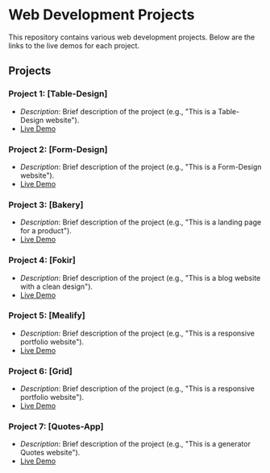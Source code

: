 # Web Development Projects

This repository contains various web development projects. Below are the links to the live demos for each project.

## Projects

### Project 1: [Table-Design]

- _Description_: Brief description of the project (e.g., "This is a Table-Design website").
- [Live Demo](https://abdelhady2001.github.io/Route/Table-Design/)

### Project 2: [Form-Design]

- _Description_: Brief description of the project (e.g., "This is a Form-Design website").
- [Live Demo](https://abdelhady2001.github.io/Route/Form-Design/)

### Project 3: [Bakery]

- _Description_: Brief description of the project (e.g., "This is a landing page for a product").
- [Live Demo](https://abdelhady2001.github.io/Route/Bakery/)

### Project 4: [Fokir]

- _Description_: Brief description of the project (e.g., "This is a blog website with a clean design").
- [Live Demo](https://abdelhady2001.github.io/Route/Fokir/)

### Project 5: [Mealify]

- _Description_: Brief description of the project (e.g., "This is a responsive portfolio website").
- [Live Demo](https://abdelhady2001.github.io/Route/Mealify/)

### Project 6: [Grid]

- _Description_: Brief description of the project (e.g., "This is a responsive portfolio website").
- [Live Demo](https://abdelhady2001.github.io/Route/Grid/)

### Project 7: [Quotes-App]

- _Description_: Brief description of the project (e.g., "This is a generator Quotes website").
- [Live Demo](https://abdelhady2001.github.io/Route/JavaScript/JS_2/)
